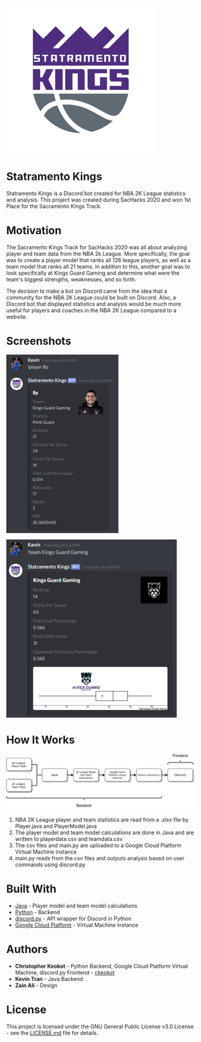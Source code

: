 ![Statramento Kings Logo](/logo.jpg)

# Statramento Kings
Statramento Kings is a Discord bot created for NBA 2K League statistics and analysis. This project was created during SacHacks 2020 and won 1st Place for the Sacramento Kings Track.

# Motivation
The Sacramento Kings Track for SacHacks 2020 was all about analyzing player and team data from the NBA 2k League. More specifically, the goal was to create a player model that ranks all 126 league players, as well as a team model that ranks all 21 teams. In addition to this, another goal was to look specifically at Kings Guard Gaming and determine what were the team's biggest strengths, weaknesses, and so forth.

The decision to make a bot on Discord came from the idea that a community for the NBA 2K League could be built on Discord. Also, a Discord bot that displayed statistics and analysis would be much more useful for players and coaches in the NBA 2K League compared to a website.

# Screenshots
![Player Stats Screenshot](/screenshot_2.png)

![Team Stats Screenshot](/screenshot_1.png)

# How It Works
![How It Works Flowchart](/flowchart.png)

1. NBA 2K League player and team statistics are read from a .xlsx file by Player.java and PlayerModel.java
2. The player model and team model calculations are done in Java and are written to playerdata.csv and teamdata.csv
3. The csv files and main.py are uploaded to a Google Cloud Platform Virtual Machine instance
4. main.py reads from the csv files and outputs analysis based on user commands using discord.py

# Built With
* [Java](https://www.java.com/) - Player model and team model calculations
* [Python](https://www.python.org/) - Backend
* [discord.py](https://github.com/Rapptz/discord.py) - API wrapper for Discord in Python
* [Google Cloud Platform](https://cloud.google.com/) - Virtual Machine instance

# Authors
* **Christopher Keokot** - Python Backend, Google Cloud Platform Virtual Machine, discord.py Frontend - [ckeokot](https://github.com/ckeokot)
* **Kevin Tran** - Java Backend
* **Zain Ali** - Design

# License
This project is licensed under the GNU General Public License v3.0 License - see the [LICENSE.md](https://github.com/ckeokot/statramento-kings/blob/master/LICENSE.md) file for details.
